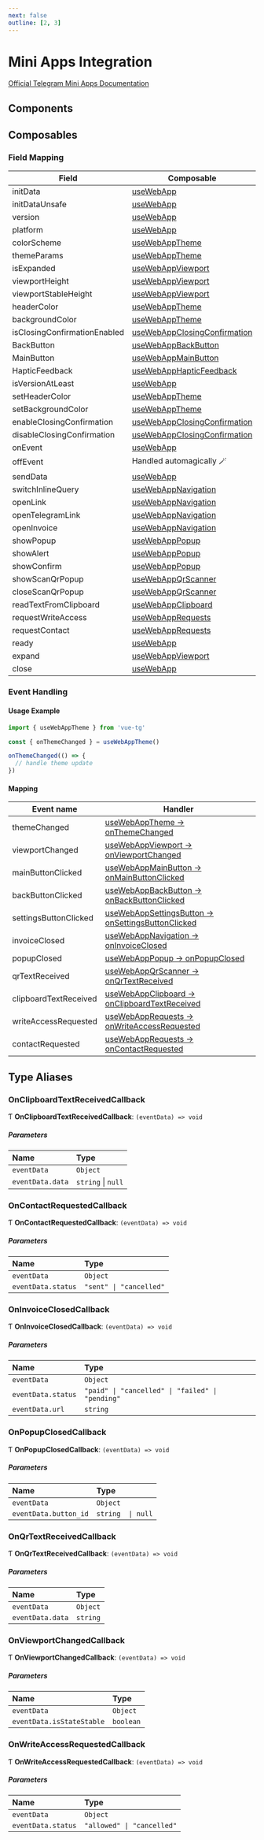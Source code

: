 ```yaml
---
next: false
outline: [2, 3]
---
```


# Mini Apps Integration

[Official Telegram Mini Apps Documentation](https://core.telegram.org/bots/webapps#initializing-mini-apps)

## Components

<!--@include: @/mini-apps/components/alert.md-->

<!--@include: @/mini-apps/components/back-button.md-->

<!--@include: @/mini-apps/components/closing-confirmation.md-->

<!--@include: @/mini-apps/components/confirm.md-->

<!--@include: @/mini-apps/components/expanded-viewport.md-->

<!--@include: @/mini-apps/components/main-button.md-->

<!--@include: @/mini-apps/components/popup.md-->

<!--@include: @/mini-apps/components/scan-qr.md-->

<!--@include: @/mini-apps/components/settings-button.md-->

## Composables

### Field Mapping

| Field                        | Composable                                                    |
| ---------------------------- | ------------------------------------------------------------- |
| initData                     | [useWebApp](#usewebapp)                                       |
| initDataUnsafe               | [useWebApp](#usewebapp)                                       |
| version                      | [useWebApp](#usewebapp)                                       |
| platform                     | [useWebApp](#usewebapp)                                       |
| colorScheme                  | [useWebAppTheme](#usewebapptheme)                             |
| themeParams                  | [useWebAppTheme](#usewebapptheme)                             |
| isExpanded                   | [useWebAppViewport](#usewebappviewport)                       |
| viewportHeight               | [useWebAppViewport](#usewebappviewport)                       |
| viewportStableHeight         | [useWebAppViewport](#usewebappviewport)                       |
| headerColor                  | [useWebAppTheme](#usewebapptheme)                             |
| backgroundColor              | [useWebAppTheme](#usewebapptheme)                             |
| isClosingConfirmationEnabled | [useWebAppClosingConfirmation](#usewebappclosingconfirmation) |
| BackButton                   | [useWebAppBackButton](#usewebappbackbutton)                   |
| MainButton                   | [useWebAppMainButton](#usewebappmainbutton)                   |
| HapticFeedback               | [useWebAppHapticFeedback](#usewebapphapticfeedback)           |
| isVersionAtLeast             | [useWebApp](#usewebapp)                                       |
| setHeaderColor               | [useWebAppTheme](#usewebapptheme)                             |
| setBackgroundColor           | [useWebAppTheme](#usewebapptheme)                             |
| enableClosingConfirmation    | [useWebAppClosingConfirmation](#usewebappclosingconfirmation) |
| disableClosingConfirmation   | [useWebAppClosingConfirmation](#usewebappclosingconfirmation) |
| onEvent                      | [useWebApp](#usewebapp)                                       |
| offEvent                     | Handled automagically 🪄                                       |
| sendData                     | [useWebApp](#usewebapp)                                       |
| switchInlineQuery            | [useWebAppNavigation](#usewebappnavigation)                   |
| openLink                     | [useWebAppNavigation](#usewebappnavigation)                   |
| openTelegramLink             | [useWebAppNavigation](#usewebappnavigation)                   |
| openInvoice                  | [useWebAppNavigation](#usewebappnavigation)                   |
| showPopup                    | [useWebAppPopup](#usewebapppopup)                             |
| showAlert                    | [useWebAppPopup](#usewebapppopup)                             |
| showConfirm                  | [useWebAppPopup](#usewebapppopup)                             |
| showScanQrPopup              | [useWebAppQrScanner](#usewebappqrscanner)                     |
| closeScanQrPopup             | [useWebAppQrScanner](#usewebappqrscanner)                     |
| readTextFromClipboard        | [useWebAppClipboard](#usewebappclipboard)                     |
| requestWriteAccess           | [useWebAppRequests](#usewebapprequests)                       |
| requestContact               | [useWebAppRequests](#usewebapprequests)                       |
| ready                        | [useWebApp](#usewebapp)                                       |
| expand                       | [useWebAppViewport](#usewebappviewport)                       |
| close                        | [useWebApp](#usewebapp)                                       |

### Event Handling

#### Usage Example

```ts
import { useWebAppTheme } from 'vue-tg'

const { onThemeChanged } = useWebAppTheme()

onThemeChanged(() => {
  // handle theme update
})
```

#### Mapping

| Event name            | Handler                                                                       |
| --------------------- | ----------------------------------------------------------------------------- |
| themeChanged          | [useWebAppTheme → onThemeChanged](#usewebapptheme)                            |
| viewportChanged       | [useWebAppViewport → onViewportChanged](#usewebappviewport)                   |
| mainButtonClicked     | [useWebAppMainButton → onMainButtonClicked](#usewebappmainbutton)             |
| backButtonClicked     | [useWebAppBackButton → onBackButtonClicked](#usewebappbackbutton)             |
| settingsButtonClicked | [useWebAppSettingsButton → onSettingsButtonClicked](#usewebappsettingsbutton) |
| invoiceClosed         | [useWebAppNavigation → onInvoiceClosed](#usewebappnavigation)                 |
| popupClosed           | [useWebAppPopup → onPopupClosed](#usewebapppopup)                             |
| qrTextReceived        | [useWebAppQrScanner → onQrTextReceived](#usewebappqrscanner)                  |
| clipboardTextReceived | [useWebAppClipboard → onClipboardTextReceived](#usewebappclipboard)           |
| writeAccessRequested  | [useWebAppRequests → onWriteAccessRequested](#usewebapprequests)              |
| contactRequested      | [useWebAppRequests → onContactRequested](#usewebapprequests)                  |

<!--@include: @/mini-apps/composables/use-web-app.md-->

<!--@include: @/mini-apps/composables/use-web-app-back-button.md-->

<!--@include: @/mini-apps/composables/use-web-app-clipboard.md-->

<!--@include: @/mini-apps/composables/use-web-app-closing-confirmation.md-->

<!--@include: @/mini-apps/composables/use-web-app-cloud-storage.md-->

<!--@include: @/mini-apps/composables/use-web-app-haptic-feedback.md-->

<!--@include: @/mini-apps/composables/use-web-app-main-button.md-->

<!--@include: @/mini-apps/composables/use-web-app-navigation.md-->

<!--@include: @/mini-apps/composables/use-web-app-popup.md-->

<!--@include: @/mini-apps/composables/use-web-app-qr-scanner.md-->

<!--@include: @/mini-apps/composables/use-web-app-requests.md-->

<!--@include: @/mini-apps/composables/use-web-app-send-data.md-->

<!--@include: @/mini-apps/composables/use-web-app-settings-button.md-->

<!--@include: @/mini-apps/composables/use-web-app-theme.md-->

<!--@include: @/mini-apps/composables/use-web-app-viewport.md-->

## Type Aliases

### OnClipboardTextReceivedCallback

Ƭ **OnClipboardTextReceivedCallback**: `(eventData) => void`

##### Parameters

| Name             | Type               |
| :--------------- | :----------------- |
| `eventData`      | `Object`           |
| `eventData.data` | `string` \| `null` |

### OnContactRequestedCallback

Ƭ **OnContactRequestedCallback**: `(eventData) => void`

##### Parameters

| Name               | Type                    |
| :----------------- | :---------------------- |
| `eventData`        | `Object`                |
| `eventData.status` | `"sent" \| "cancelled"` |

### OnInvoiceClosedCallback

Ƭ **OnInvoiceClosedCallback**: `(eventData) => void`

##### Parameters

| Name               | Type                                             |
| :----------------- | :----------------------------------------------- |
| `eventData`        | `Object`                                         |
| `eventData.status` | `"paid" \| "cancelled" \| "failed" \| "pending"` |
| `eventData.url`    | `string`                                         |

### OnPopupClosedCallback

Ƭ **OnPopupClosedCallback**: `(eventData) => void`

##### Parameters

| Name                  | Type              |
| :-------------------- | :---------------- |
| `eventData`           | `Object`          |
| `eventData.button_id` | `string  \| null` |

### OnQrTextReceivedCallback

Ƭ **OnQrTextReceivedCallback**: `(eventData) => void`

##### Parameters

| Name             | Type     |
| :--------------- | :------- |
| `eventData`      | `Object` |
| `eventData.data` | `string` |

### OnViewportChangedCallback

Ƭ **OnViewportChangedCallback**: `(eventData) => void`

##### Parameters

| Name                      | Type      |
| :------------------------ | :-------- |
| `eventData`               | `Object`  |
| `eventData.isStateStable` | `boolean` |

### OnWriteAccessRequestedCallback

Ƭ **OnWriteAccessRequestedCallback**: `(eventData) => void`

##### Parameters

| Name               | Type                       |
| :----------------- | :------------------------- |
| `eventData`        | `Object`                   |
| `eventData.status` | `"allowed" \| "cancelled"` |
